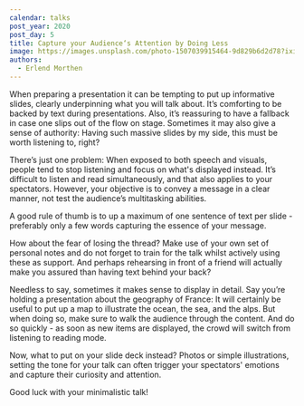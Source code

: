 ```yaml
---
calendar: talks
post_year: 2020
post_day: 5
title: Capture your Audience‘s Attention by Doing Less
image: https://images.unsplash.com/photo-1507039915464-9d829b6d2d78?ixid=MXwxMjA3fDB8MHxwaG90by1wYWdlfHx8fGVufDB8fHw%3D&ixlib=rb-1.2.1&auto=format&fit=crop&w=3450&q=80
authors:
  - Erlend Morthen
---
```

When preparing a presentation it can be tempting to put up informative slides, clearly underpinning what you will talk about. It’s comforting to be backed by text during presentations. Also, it’s reassuring to have a fallback in case one slips out of the flow on stage. Sometimes it may also give a sense of authority: Having such massive slides by my side, this must be worth listening to, right?

There’s just one problem: When exposed to both speech and visuals, people tend to stop listening and focus on what's displayed instead. It’s difficult to listen and read simultaneously, and that also applies to your spectators. However, your objective is to convey a message in a clear manner, not test the audience’s multitasking abilities.

A good rule of thumb is to up a maximum of one sentence of text per slide - preferably only a few words capturing the essence of your message.

How about the fear of losing the thread? Make use of your own set of personal notes and do not forget to train for the talk whilst actively using these as support. And perhaps rehearsing in front of a friend will actually make you assured than having text behind your back?

Needless to say, sometimes it makes sense to display in detail. Say you’re holding a presentation about the geography of France: It will certainly be useful to put up a map to illustrate the ocean, the sea, and the alps. But when doing so, make sure to walk the audience through the content. And do so quickly - as soon as new items are displayed, the crowd will switch from listening to reading mode.

Now, what to put on your slide deck instead? Photos or simple illustrations, setting the tone for your talk can often trigger your spectators' emotions and capture their curiosity and attention. 

Good luck with your minimalistic talk!